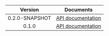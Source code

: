 | Version | Documents |
|:---:|---|
| 0.2.0-SNAPSHOT | [API documentation](0.2.0-SNAPSHOT) |
| 0.1.0 | [API documentation](0.1.0) |
